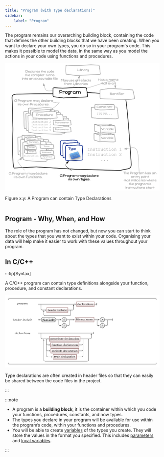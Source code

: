```yaml
---
title: "Program (with Type declarations)"
sidebar:
    label: "Program"
---
```


The program remains our overarching building block, containing the code that defines the other building blocks that we have been creating. When you want to declare your own types, you do so in your program's code. This makes it possible to model the data, in the same way as you model the actions in your code using functions and procedures.

<a id="FigureProgramWithTypeDeclarations"></a>

![Figure x.y: A Program can contain Type Declarations](./images/program-with-type-declarations.png "A Program can contain Type Declarations")
<div class="caption"><span class="caption-figure-nbr">Figure x.y: </span>A Program can contain Type Declarations</div><br/>

## Program - Why, When, and How

The role of the program has not changed, but now you can start to think about the types that you want to exist within your code. Organising your data will help make it easier to work with these values throughout your program.

## In C/C++

:::tip[Syntax]

A C/C++ program can contain type definitions alongside your function, procedure, and constant declarations.

![The syntax of a program which now also contains type declarations.](./images/program-with-types.png)

Type declarations are often created in header files so that they can easily be shared between the code files in the project.

:::

:::note

- A program is a **building block**, it is the container within which you code your functions, procedures, constants, and now types.
- The types you declare in your program will be available for use within the program’s code, within your functions and procedures.
- You will be able to create [variables](../../../../part-1-instructions/1-sequence-and-data/1-concepts/08-variable) of the types you create. They will store the values in the format you specified. This includes [parameters](../../../2-organising-code/1-concepts/04-parameter) and [local variables](../../../2-organising-code/1-concepts/03-local-variable).

:::
